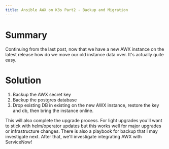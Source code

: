 ```yaml
---
title: Ansible AWX on K3s Part2 - Backup and Migration
---
```


# Summary
Continuing from the last post, now that we have a new AWX instance on the latest release how do we move our old instance data over. It's actually quite easy.

# Solution
1. Backup the AWX secret key
2. Backup the postgres database
3. Drop existing DB in existing on the new AWX instance, restore the key and db, then bring the instance online. 

This will also complete the upgrade process. For light upgrades you'll want to stick with helm/operator updates but this works well for major upgrades or infrastructure changes. There is also a playbook for backup that I may investigate next. After that, we'll investigate integrating AWX with ServiceNow!

<script src="https://gist.github.com/mtcoffee/2bd5f6f5e3fbee8289c6c0d3f1b02a40.js"></script>
